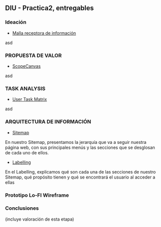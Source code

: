 ## DIU - Practica2, entregables

### Ideación 
* [Malla receptora de información](Malla-Receptora-PDF.pdf)

asd


### PROPUESTA DE VALOR
* [ScopeCanvas](Scope_Canvas-PDF.pdf)

asd


### TASK ANALYSIS
* [User Task Matrix](UserTaskMatrix-PDF.pdf)

asd


### ARQUITECTURA DE INFORMACIÓN
* [Sitemap](Site_Map.jpg)

En nuestro Sitemap, presentamos la jerarquía que va a seguir nuestra página web, con sus principales menús y las secciones que se desglosan de cada uno de ellos.


* [Labelling](Labelling-PDF.pdf)

En el Labelling, explicamos qué son cada una de las secciones de nuestro Sitemap, qué propósito tienen y qué se encontrará el usuario al acceder a ellas


### Prototipo Lo-FI Wireframe 


### Conclusiones  
(incluye valoración de esta etapa)
